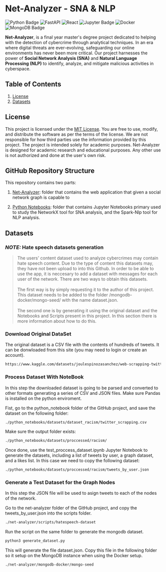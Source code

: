 # Net-Analyzer - SNA & NLP
![Python Badge](https://img.shields.io/badge/Python-3776AB?logo=python&logoColor=fff&style=for-the-badge)
![FastAPI](https://img.shields.io/badge/FastAPI-005571?style=for-the-badge&logo=fastapi)
![React](https://img.shields.io/badge/react-%2320232a.svg?style=for-the-badge&logo=react&logoColor=%2361DAFB)
![Jupyter Badge](https://img.shields.io/badge/Jupyter-F37626?logo=jupyter&logoColor=fff&style=for-the-badge)
![Docker](https://img.shields.io/badge/docker-%230db7ed.svg?style=for-the-badge&logo=docker&logoColor=white)
![MongoDB Badge](https://img.shields.io/badge/MongoDB-47A248?logo=mongodb&logoColor=fff&style=for-the-badge)



**Net-Analyzer**, is a final year master's degree project dedicated to helping with the detection of cybercrime through analytical techniques. In an era where digital threats are ever-evolving, safeguarding our online environments has never been more critical. Our project harnesses the power of **Social Network Analysis (SNA)** and **Natural Language Processing (NLP)** to identify, analyze, and mitigate malicious activities in cyberspace.


## Table of Contents
1. [License](#license)
2. [Datasets](#datasets)


## License
This project is licensed under the [MIT License](LICENSE). You are free to use, modify, and distribute the software as per the terms of the license. 
We are not responsible for how third parties use the information provided by this project. The project is intended solely for academic purposes.
Net-Analyzer is designed for academic research and educational purposes. Any other use is not authorized and done at the user's own risk.

## GitHub Repository Structure

This repository contains two parts:

1. [Net-Analyzer](net-analyzer): folder that contains the web application that given a social network graph is capable to 

2. [Python Notebooks](python_notebooks): folder that contains Jupyter Notebooks primary used to study the NetworkX tool for SNA analysis, and the Spark-Nlp tool for NLP analysis.

## Datasets


### **_NOTE:_** Hate speech datasets generation

> The users' content dataset used to analyze cybercrimes may contain hate speech content. Due to the type of content this datasets may, they have not been upload to into this Github. In order to be able to use the app, it is neccesary to add a dataset with messages for each user of the network. There are two ways to obtain this datasets.<br><br>
> The first way is by simply requesting it to the author of this project.  This dataset needs to be added to the folder /mongodb-docker/mongo-seed/ with the name dataset.json. <br><br>
> The second one is by generating it using the original dataset and the Notebooks and Scripts present in this project. In this section there is more information about how to do this.<br>


### Download Original DataSet
The original dataset is a CSV file with the contents of hundreds of tweets. It can be donwloaded from this site (you may need to login or create an account).

```bash
https://www.kaggle.com/datasets/joulespinozasanchez/web-scrapping-twitter-racism
```

### Process Dataset With NoteBook
In this step the downloaded dataset is going to be parsed and converted to other formats generating a series of CSV and JSON files. Make sure Pandas is installed on the python enviroment.

Fist, go to the python_notebook folder of the GitHub project, and save the dataset on the following folder:

```bash
./python_notebooks/datasets/dataset_racism/twitter_scrapping.csv
```
Make sure the output folder exists:
```bash
./python_notebooks/datasets/proccessed/racism/
```

Once done, use the test_proccess_dataset.ipynb Jupyter Notebook to generate the datasets, including a list of tweets by user, a graph dataset, and a likes list. In this case we need to copy the following dataset:

```bash
./python_notebooks/datasets/proccessed/racism/tweets_by_user.json
```
### Generate a Test Dataset for the Graph Nodes
In this step the JSON file will be used to asign tweets to each of the nodes of the network.

Go to the net-analyzer folder of the GitHub project, and copy the tweets_by_user.json into the scripts folder.

```bash
./net-analyzer/scripts/hatespeech-dataset
```
Run the script on the same folder to generate the mongodb dataset.

```bash
python3 generate_dataset.py
```
This will generate the file dataset.json. Copy this file in the following folder so it setup on the MongoDB instance when using the Docker setup.
```bash
./net-analyzer/mongodb-docker/mongo-seed
```



